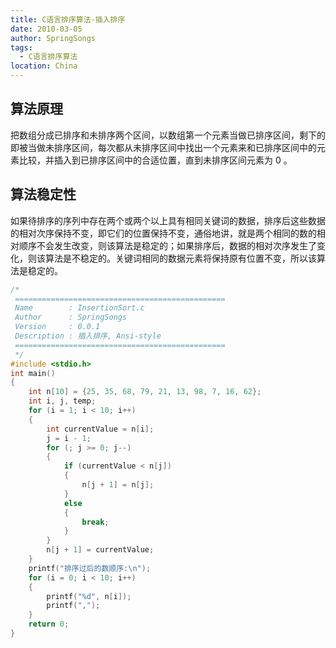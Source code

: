 ```yaml
---
title: C语言排序算法-插入排序
date: 2010-03-05
author: SpringSongs
tags: 
  - C语言排序算法
location: China  
---
```

## 算法原理
把数组分成已排序和未排序两个区间，以数组第一个元素当做已排序区间，剩下的即被当做未排序区间，每次都从未排序区间中找出一个元素来和已排序区间中的元素比较，并插入到已排序区间中的合适位置，直到未排序区间元素为 0 。
## 算法稳定性
如果待排序的序列中存在两个或两个以上具有相同关键词的数据，排序后这些数据的相对次序保持不变，即它们的位置保持不变，通俗地讲，就是两个相同的数的相对顺序不会发生改变，则该算法是稳定的；如果排序后，数据的相对次序发生了变化，则该算法是不稳定的。关键词相同的数据元素将保持原有位置不变，所以该算法是稳定的。
```c
/*
 ===============================================
 Name        : InsertionSort.c
 Author      : SpringSongs
 Version     : 0.0.1
 Description : 插入排序, Ansi-style
 ===============================================
 */
#include <stdio.h>
int main()
{
    int n[10] = {25, 35, 68, 79, 21, 13, 98, 7, 16, 62};
    int i, j, temp;
    for (i = 1; i < 10; i++)
    {
        int currentValue = n[i];
        j = i - 1;
        for (; j >= 0; j--)
        {
            if (currentValue < n[j])
            {
                n[j + 1] = n[j];
            }
            else
            {
                break;
            }
        }
        n[j + 1] = currentValue;
    }
    printf("排序过后的数顺序:\n");
    for (i = 0; i < 10; i++)
    {
        printf("%d", n[i]);
        printf(",");
    }
    return 0;
}

```